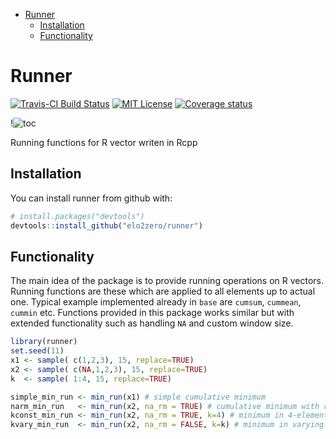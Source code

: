 
-   [Runner](#runner)
    -   [Installation](#installation)
    -   [Functionality](#functionality)

<!-- README.md is generated from README.Rmd. Please edit that file -->
Runner
======

[![Travis-CI Build Status](https://travis-ci.org/elo2zero/runner.svg?branch=master)](https://travis-ci.org/elo2zero/runner) [![MIT License](https://badges.frapsoft.com/os/mit/mit.svg)](https://opensource.org/licenses/mit-license.php) [![Coverage status](https://codecov.io/gh/elo2zero/runner/branch/master/graph/badge.svg)](https://codecov.io/github/elo2zero/runner?branch=master)

!![toc]('toc.html')

Running functions for R vector writen in Rcpp

Installation
------------

You can install runner from github with:

``` r
# install.packages("devtools")
devtools::install_github("elo2zero/runner")
```

Functionality
-------------

The main idea of the package is to provide running operations on R vectors. Running functions are these which are applied to all elements up to actual one. Typical example implemented already in `base` are `cumsum`, `cummean`, `cummin` etc. Functions provided in this package works similar but with extended functionality such as handling `NA` and custom window size.

``` r
library(runner)
set.seed(11)
x1 <- sample( c(1,2,3), 15, replace=TRUE)
x2 <- sample( c(NA,1,2,3), 15, replace=TRUE)
k  <- sample( 1:4, 15, replace=TRUE)

simple_min_run <- min_run(x1) # simple cumulative minimum
narm_min_run   <- min_run(x2, na_rm = TRUE) # cumulative minimum with removing NA.
kconst_min_run <- min_run(x2, na_rm = TRUE, k=4) # minimum in 4-element window
kvary_min_run  <- min_run(x2, na_rm = FALSE, k=k) # minimum in varying k window size
```
